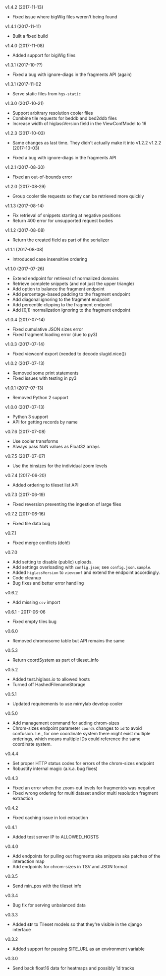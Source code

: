 v1.4.2 (2017-11-13)

- Fixed issue where bigWig files weren't being found

v1.4.1 (2017-11-11)

- Built a fixed build

v1.4.0 (2017-11-08)

- Added support for bigWig files

v1.3.1 (2017-10-??)

- Fixed a bug with ignore-diags in the fragments API (again)

v1.3.1 (2017-11-02

- Serve static files from `hgs-static`

v1.3.0 (2017-10-21)

- Support arbitrary resolution cooler files
- Combine tile requests for beddb and bed2ddb files
- Increase width of higlassVersion field in the ViewConfModel to 16

v1.2.3 (2017-10-03)

- Same changes as last time. They didn't actually make it into v1.2.2
v1.2.2 (2017-10-03)

- Fixed a bug with ignore-diags in the fragments API

v1.2.1 (2017-08-30)

- Fixed an out-of-bounds error

v1.2.0 (2017-08-29)

- Group cooler tile requests so they can be retrieved more quickly

v1.1.3 (2017-08-14)

- Fix retrieval of snippets starting at negative positions
- Return 400 error for unsupported request bodies

v1.1.2 (2017-08-08)

- Return the created field as part of the serializer

v1.1.1 (2017-08-08)

- Introduced case insensitive ordering

v1.1.0 (2017-07-26)

- Extend endpoint for retrieval of normalized domains
- Retrieve complete snippets (and not just the upper triangle)
- Add option to balance the fragment endpoint
- Add percentage-based padding to the fragment endpoint
- Add diagonal ignoring to the fragment endpoint
- Add percentile clipping to the fragment endpoint
- Add [0,1]-normalization ignoring to the fragment endpoint

v1.0.4 (2017-07-14)

- Fixed cumulative JSON sizes error
- Fixed fragment loading error (due to py3)

v1.0.3 (2017-07-14)

- Fixed viewconf export (needed to decode slugid.nice())

v1.0.2 (2017-07-13)

- Removed some print statements
- Fixed issues with testing in py3

v1.0.1 (2017-07-13)

- Removed Python 2 support

v1.0.0 (2017-07-13)

- Python 3 support
- API for getting records by name

v0.7.6 (2017-07-08)

- Use cooler transforms
- Always pass NaN values as Float32 arrays

v0.7.5 (2017-07-07)

- Use the binsizes for the individual zoom levels

v0.7.4 (2017-06-20)

- Added ordering to tileset list API

v0.7.3 (2017-06-19)

- Fixed reversion preventing the ingestion of large files

v0.7.2 (2017-06-16)

- Fixed tile data bug

v0.7.1

- Fixed merge conflicts (doh!)

v0.7.0

- Add setting to disable (public) uploads.
- Add settings overloading with `config.json`; see `config.json.sample`.
- Added `higlassVersion` to `viewconf` and extend the endpoint accordingly.
- Code cleanup
- Bug fixes and better error handling

v0.6.2

- Add missing `csv` import

v0.6.1 - 2017-06-06

- Fixed empty tiles bug

v0.6.0

- Removed chromosome table but API remains the same

v0.5.3

- Return coordSystem as part of tileset_info

v0.5.2

- Added test.higlass.io to allowed hosts
- Turned off HashedFilenameStorage

v0.5.1

- Updated requirements to use mirnylab develop cooler

v0.5.0

- Add management command for adding chrom-sizes
- Chrom-sizes endpoint parameter `coords` changes to `id` to avoid confusion. I.e., for one coordinate system there might exist multiple orderings, which means multiple IDs could reference the same coordinate system.

v0.4.4

- Set proper HTTP status codes for errors of the chrom-sizes endpoint
- Robustify internal magic (a.k.a. bug fixes)

v0.4.3

- Fixed an error when the zoom-out levels for fragmentds was negative
- Fixed wrong ordering for multi dataset and/or multi resolution fragment extraction

v0.4.2

- Fixed caching issue in loci extraction

v0.4.1

- Added test server IP to ALLOWED_HOSTS

v0.4.0

- Add endpoints for pulling out fragments aka snippets aka patches of the interaction map
- Add endpoints for chrom-sizes in TSV and JSON format

v0.3.5

- Send min_pos with the tileset info

v0.3.4

- Bug fix for serving unbalanced data

v0.3.3

- Added __str__ to Tileset models so that they're visible in the django
interface

v0.3.2

- Added support for passing SITE_URL as an environment variable

v0.3.0

- Send back float16 data for heatmaps and possibly 1d tracks
